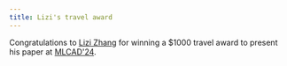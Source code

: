 ```yaml
---
title: Lizi's travel award
---
```

Congratulations to [Lizi Zhang](https://wiscad.github.io/wiscad/members/lizi-zhang.html) for winning a $1000 travel award to present his paper at [MLCAD'24](https://mlcad.org/symposium/).
